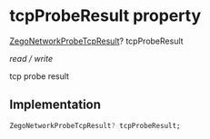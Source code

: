


# tcpProbeResult property







[ZegoNetworkProbeTcpResult](../../zego_uikit_prebuilt_live_audio_room/ZegoNetworkProbeTcpResult-class.md)? tcpProbeResult
  
_<span class="feature">read / write</span>_



<p>tcp probe result</p>



## Implementation

```dart
ZegoNetworkProbeTcpResult? tcpProbeResult;
```







